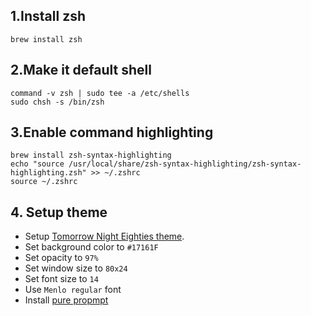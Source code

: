 ## 1.Install zsh 

```
brew install zsh
```

## 2.Make it default shell

```
command -v zsh | sudo tee -a /etc/shells
sudo chsh -s /bin/zsh
```

## 3.Enable command highlighting 

```
brew install zsh-syntax-highlighting
echo "source /usr/local/share/zsh-syntax-highlighting/zsh-syntax-highlighting.zsh" >> ~/.zshrc
source ~/.zshrc
```

## 4. Setup theme
 * Setup [Tomorrow Night Eighties theme](https://github.com/chriskempson/tomorrow-theme). 
 * Set background color to `#17161F`
 * Set opacity to `97%`
 * Set window size to `80x24`
 * Set font size to `14`
 * Use `Menlo regular` font
 * Install [pure propmpt](https://github.com/sindresorhus/pure)

 
